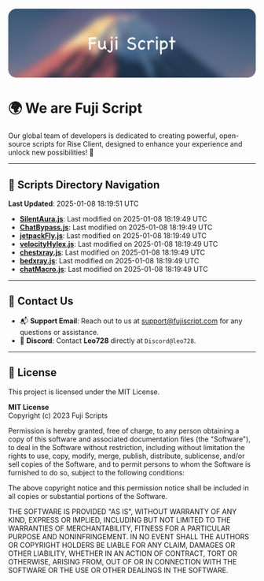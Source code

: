 ![Banner](.github/b.webp)

# 🌍 **We are Fuji Script**

Our global team of developers is dedicated to creating powerful, open-source scripts for Rise Client, designed to enhance your experience and unlock new possibilities! 🌟

---
<!-- SCRIPTS_NAVIGATION_START -->
## 📂 **Scripts Directory Navigation**

**Last Updated**: 2025-01-08 18:19:51 UTC

- **[SilentAura.js](scripts/SilentAura.js)**: Last modified on 2025-01-08 18:19:49 UTC
- **[ChatBypass.js](scripts/ChatBypass.js)**: Last modified on 2025-01-08 18:19:49 UTC
- **[jetpackFly.js](scripts/jetpackFly.js)**: Last modified on 2025-01-08 18:19:49 UTC
- **[velocityHylex.js](scripts/velocityHylex.js)**: Last modified on 2025-01-08 18:19:49 UTC
- **[chestxray.js](scripts/chestxray.js)**: Last modified on 2025-01-08 18:19:49 UTC
- **[bedxray.js](scripts/bedxray.js)**: Last modified on 2025-01-08 18:19:49 UTC
- **[chatMacro.js](scripts/chatMacro.js)**: Last modified on 2025-01-08 18:19:49 UTC

<!-- SCRIPTS_NAVIGATION_END -->

---

## 💬 **Contact Us**  
- 📬 **Support Email**: Reach out to us at [support@fujiscript.com](mailto:support@fujiscript.com) for any questions or assistance.  
- 💬 **Discord**: Contact **Leo728** directly at `Discord@leo728`.

---

## 📜 **License**

This project is licensed under the MIT License.  

**MIT License**  
Copyright (c) 2023 Fuji Scripts  

Permission is hereby granted, free of charge, to any person obtaining a copy of this software and associated documentation files (the "Software"), to deal in the Software without restriction, including without limitation the rights to use, copy, modify, merge, publish, distribute, sublicense, and/or sell copies of the Software, and to permit persons to whom the Software is furnished to do so, subject to the following conditions:  

The above copyright notice and this permission notice shall be included in all copies or substantial portions of the Software.  

THE SOFTWARE IS PROVIDED "AS IS", WITHOUT WARRANTY OF ANY KIND, EXPRESS OR IMPLIED, INCLUDING BUT NOT LIMITED TO THE WARRANTIES OF MERCHANTABILITY, FITNESS FOR A PARTICULAR PURPOSE AND NONINFRINGEMENT. IN NO EVENT SHALL THE AUTHORS OR COPYRIGHT HOLDERS BE LIABLE FOR ANY CLAIM, DAMAGES OR OTHER LIABILITY, WHETHER IN AN ACTION OF CONTRACT, TORT OR OTHERWISE, ARISING FROM, OUT OF OR IN CONNECTION WITH THE SOFTWARE OR THE USE OR OTHER DEALINGS IN THE SOFTWARE.  
